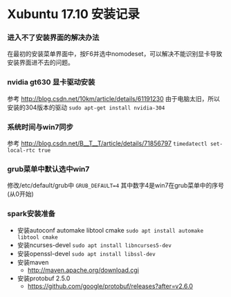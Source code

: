 # Xubuntu 17.10 安装记录

### 进入不了安装界面的解决办法
在最初的安装菜单界面中，按F6并选中nomodeset，可以解决不能识别显卡导致安装界面进不去的问题。

### nvidia gt630 显卡驱动安装
参考 http://blog.csdn.net/10km/article/details/61191230
由于电脑太旧，所以安装的304版本的驱动
`sudo apt-get install nvidia-304`

### 系统时间与win7同步
参考 http://blog.csdn.net/B__T__T/article/details/71856797
`timedatectl set-local-rtc true`

### grub菜单中默认选中win7
修改/etc/default/grub中 `GRUB_DEFAULT=4` 其中数字4是win7在grub菜单中的序号(从0开始)

### spark安装准备

* 安装autoconf automake libtool cmake `sudo apt install automake libtool cmake`
* 安装ncurses-devel `sudo apt install libncurses5-dev`
* 安装openssl-devel `sudo apt install libssl-dev`
* 安装maven
  - http://maven.apache.org/download.cgi
* 安装protobuf 2.5.0
  - https://github.com/google/protobuf/releases?after=v2.6.0
